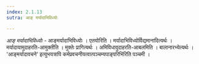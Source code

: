```yaml
---
index: 2.1.13
sutra: आङ् मर्यादाभिविध्योः

---
```

_आङ् मर्यादाभिविध्योः_ - आङ्मर्यादाभिविध्योः । एतयोरिति । मर्यादाभिविध्योर्विद्यमानादित्यर्थः । मर्यादायामुदाहरति-आमुक्तीति । मुक्तेः प्रागित्यर्थः । अमिविधावुदाहरति-आबलमिति । बालानारभ्येत्यर्थः । 'आङ्मर्यादावचने' इत्युभयत्रापि कर्मप्रवचनीयत्वात्पञ्चम्यपाङ्परिभि॑रिति पञ्चमी ।
